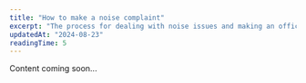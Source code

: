 ```yaml
---
title: "How to make a noise complaint"
excerpt: "The process for dealing with noise issues and making an official complaint."
updatedAt: "2024-08-23"
readingTime: 5
---
```


Content coming soon...
